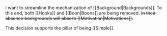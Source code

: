 I want to streamline the mechanization of [[Background|Backgrounds]]. To this end, both [[Hooks]] and [[Boon|Boons]] are being removed. ~~In their absence backgrounds will absorb [[Motivation|Motivations]].~~

This decision supports the pillar of being [[Simple]].